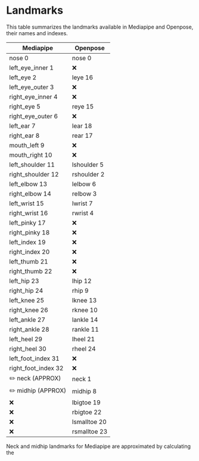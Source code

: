 # Landmarks
This table summarizes the landmarks available in Mediapipe and Openpose, their names and indexes.

| Mediapipe           | Openpose     |
|---------------------|--------------|
| nose 0              | nose 0       |
| left_eye_inner 1    | ❌            |
| left_eye 2          | leye 16      |
| left_eye_outer 3    | ❌            |
| right_eye_inner 4   | ❌            |
| right_eye 5         | reye 15      |
| right_eye_outer 6   | ❌            |
| left_ear 7          | lear 18      |
| right_ear 8         | rear 17      |
| mouth_left 9        | ❌            |
| mouth_right 10      | ❌            |
| left_shoulder 11    | lshoulder 5  |
| right_shoulder 12   | rshoulder 2  |
| left_elbow 13       | lelbow 6     |
| right_elbow 14      | relbow 3     |
| left_wrist 15       | lwrist 7     |
| right_wrist 16      | rwrist 4     |
| left_pinky 17       | ❌            |
| right_pinky 18      | ❌            |
| left_index 19       | ❌            |
| right_index 20      | ❌            |
| left_thumb 21       | ❌            |
| right_thumb 22      | ❌            |
| left_hip 23         | lhip 12      |
| right_hip 24        | rhip 9       |
| left_knee 25        | lknee 13     |
| right_knee 26       | rknee 10     |
| left_ankle 27       | lankle 14    |
| right_ankle 28      | rankle 11    |
| left_heel 29        | lheel 21     |
| right_heel 30       | rheel 24     |
| left_foot_index 31  | ❌            |
| right_foot_index 32 | ❌            |
| ✏️ neck (APPROX)    | neck 1       |
| ✏️ midhip (APPROX)  | midhip 8     |
| ❌                   | lbigtoe 19   |
| ❌                   | rbigtoe 22   |
| ❌                   | lsmalltoe 20 |
| ❌                   | rsmalltoe 23 |

Neck and midhip landmarks for Mediapipe are approximated by calculating the 